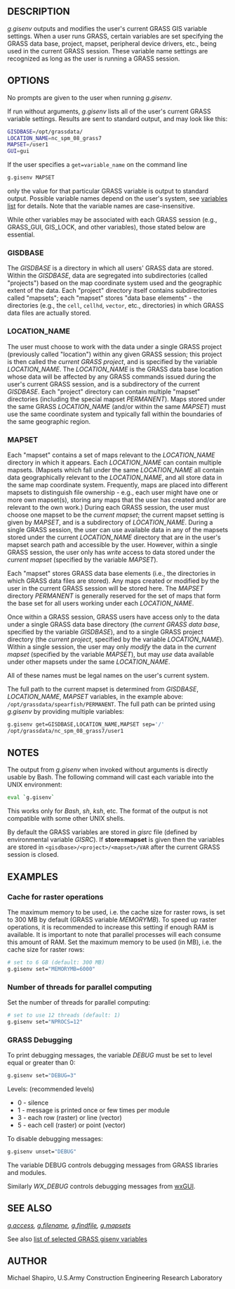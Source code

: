 ## DESCRIPTION

*g.gisenv* outputs and modifies the user's current GRASS GIS variable
settings. When a user runs GRASS, certain variables are set specifying
the GRASS data base, project, mapset, peripheral device drivers, etc.,
being used in the current GRASS session. These variable name settings
are recognized as long as the user is running a GRASS session.

## OPTIONS

No prompts are given to the user when running *g.gisenv*.

If run without arguments, *g.gisenv* lists all of the user's current
GRASS variable settings. Results are sent to standard output, and may
look like this:

```sh
GISDBASE=/opt/grassdata/
LOCATION_NAME=nc_spm_08_grass7
MAPSET=/user1
GUI=gui
```

If the user specifies a `get=variable_name` on the command line

```sh
g.gisenv MAPSET
```

only the value for that particular GRASS variable is output to standard
output. Possible variable names depend on the user's system, see
[variables list](variables.md) for details. Note that the variable names
are case-insensitive.

While other variables may be associated with each GRASS session (e.g.,
GRASS_GUI, GIS_LOCK, and other variables), those stated below are
essential.

### GISDBASE

The *GISDBASE* is a directory in which all users' GRASS data are stored.
Within the *GISDBASE*, data are segregated into subdirectories (called
"projects") based on the map coordinate system used and the geographic
extent of the data. Each "project" directory itself contains
subdirectories called "mapsets"; each "mapset" stores "data base
elements" - the directories (e.g., the `cell`, `cellhd`, `vector`, etc.,
directories) in which GRASS data files are actually stored.

### LOCATION_NAME

The user must choose to work with the data under a single GRASS project
(previously called "location") within any given GRASS session; this
project is then called the *current GRASS project*, and is specified by
the variable *LOCATION_NAME*. The *LOCATION_NAME* is the GRASS data base
location whose data will be affected by any GRASS commands issued during
the user's current GRASS session, and is a subdirectory of the current
*GISDBASE*. Each "project" directory can contain multiple "mapset"
directories (including the special mapset *PERMANENT*). Maps stored
under the same GRASS *LOCATION_NAME* (and/or within the same *MAPSET*)
must use the same coordinate system and typically fall within the
boundaries of the same geographic region.

### MAPSET

Each "mapset" contains a set of maps relevant to the *LOCATION_NAME*
directory in which it appears. Each *LOCATION_NAME* can contain multiple
mapsets. (Mapsets which fall under the same *LOCATION_NAME* all contain
data geographically relevant to the *LOCATION_NAME*, and all store data
in the same map coordinate system. Frequently, maps are placed into
different mapsets to distinguish file ownership - e.g., each user might
have one or more own mapset(s), storing any maps that the user has
created and/or are relevant to the own work.) During each GRASS session,
the user must choose one mapset to be the *current mapset*; the current
mapset setting is given by *MAPSET*, and is a subdirectory of
*LOCATION_NAME*. During a single GRASS session, the user can use
available data in any of the mapsets stored under the current
*LOCATION_NAME* directory that are in the user's mapset search path and
accessible by the user. However, within a single GRASS session, the user
only has *write* access to data stored under the *current mapset*
(specified by the variable *MAPSET*).

Each "mapset" stores GRASS data base elements (i.e., the directories in
which GRASS data files are stored). Any maps created or modified by the
user in the current GRASS session will be stored here. The *MAPSET*
directory *PERMANENT* is generally reserved for the set of maps that
form the base set for all users working under each *LOCATION_NAME*.

Once within a GRASS session, GRASS users have access only to the data
under a single GRASS data base directory (the *current GRASS data base*,
specified by the variable *GISDBASE*), and to a single GRASS project
directory (the *current project*, specified by the variable
*LOCATION_NAME*). Within a single session, the user may only *modify*
the data in the *current mapset* (specified by the variable *MAPSET*),
but may *use* data available under other mapsets under the same
*LOCATION_NAME*.

All of these names must be legal names on the user's current system.

The full path to the current mapset is determined from *GISDBASE*,
*LOCATION_NAME*, *MAPSET* variables, in the example above:
`/opt/grassdata/spearfish/PERMANENT`. The full path can be printed using
*g.gisenv* by providing multiple variables:

```sh
g.gisenv get=GISDBASE,LOCATION_NAME,MAPSET sep='/'
/opt/grassdata/nc_spm_08_grass7/user1
```

## NOTES

The output from *g.gisenv* when invoked without arguments is directly
usable by Bash. The following command will cast each variable into the
UNIX environment:

```sh
eval `g.gisenv`
```

This works only for *Bash*, *sh*, *ksh*, etc. The format of the output
is not compatible with some other UNIX shells.

By default the GRASS variables are stored in *gisrc* file (defined by
environmental variable *GISRC*). If **store=mapset** is given then the
variables are stored in `<gisdbase>/<project>/<mapset>/VAR` after the
current GRASS session is closed.

## EXAMPLES

### Cache for raster operations

The maximum memory to be used, i.e. the cache size for raster rows, is
set to 300 MB by default (GRASS variable *MEMORYMB*). To speed up raster
operations, it is recommended to increase this setting if enough RAM is
available. It is important to note that parallel processes will each
consume this amount of RAM. Set the maximum memory to be used (in MB),
i.e. the cache size for raster rows:

```sh
# set to 6 GB (default: 300 MB)
g.gisenv set="MEMORYMB=6000"
```

### Number of threads for parallel computing

Set the number of threads for parallel computing:

```sh
# set to use 12 threads (default: 1)
g.gisenv set="NPROCS=12"
```

### GRASS Debugging

To print debugging messages, the variable *DEBUG* must be set to level
equal or greater than 0:

```sh
g.gisenv set="DEBUG=3"
```

Levels: (recommended levels)

- 0 - silence
- 1 - message is printed once or few times per module
- 3 - each row (raster) or line (vector)
- 5 - each cell (raster) or point (vector)

To disable debugging messages:

```sh
g.gisenv unset="DEBUG"
```

The variable DEBUG controls debugging messages from GRASS libraries and
modules.

Similarly *WX_DEBUG* controls debugging messages from [wxGUI](wxGUI.md).

## SEE ALSO

*[g.access](g.access.md), [g.filename](g.filename.md),
[g.findfile](g.findfile.md), [g.mapsets](g.mapsets.md)*

See also [list of selected GRASS gisenv
variables](variables.md#list-of-selected-grass-gisenv-variables)

## AUTHOR

Michael Shapiro, U.S.Army Construction Engineering Research Laboratory
